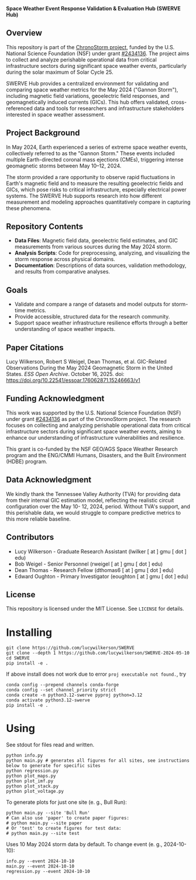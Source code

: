 **Space Weather Event Response Validation & Evaluation Hub (SWERVE Hub)** 

## Overview
This repository is part of the [ChronoStorm project](https://chronostorm.vercel.app), funded by the U.S. National Science Foundation (NSF) under grant [#2434136](https://www.nsf.gov/awardsearch/showAward?AWD_ID=2434136). The project aims to collect and analyze perishable operational data from critical infrastructure sectors during significant space weather events, particularly during the solar maximum of Solar Cycle 25.

SWERVE Hub provides a centralized environment for validating and comparing space weather metrics for the May 2024 ("Gannon Storm"), including magnetic field variations, geoelectric field responses, and geomagnetically induced currents (GICs). This hub offers validated, cross-referenced data and tools for researchers and infrastructure stakeholders interested in space weather assessment.

## Project Background
In May 2024, Earth experienced a series of extreme space weather events, collectively referred to as the "Gannon Storm." These events included multiple Earth-directed coronal mass ejections (CMEs), triggering intense geomagnetic storms between May 10–12, 2024. 

The storm provided a rare opportunity to observe rapid fluctuations in Earth's magnetic field and to measure the resulting geoelectric fields and GICs, which pose risks to critical infrastructure, especially electrical power systems. The SWERVE Hub supports research into how different measurement and modeling approaches quantitatively compare in capturing these phenomena.

## Repository Contents
- **Data Files**: Magnetic field data, geoelectric field estimates, and GIC measurements from various sources during the May 2024 storm.
- **Analysis Scripts**: Code for preprocessing, analyzing, and visualizing the storm response across physical domains.
- **Documentation**: Descriptions of data sources, validation methodology, and results from comparative analyses.

## Goals
- Validate and compare a range of datasets and model outputs for storm-time metrics.
- Provide accessible, structured data for the research community.
- Support space weather infrastructure resilience efforts through a better understanding of space weather impacts.

## Paper Citations
Lucy Wilkerson, Robert S Weigel, Dean Thomas, et al. GIC-Related Observations During the May 2024 Geomagnetic Storm in the United States. _ESS Open Archive_. October 16, 2025. doi: https://doi.org/10.22541/essoar.176062871.15246663/v1

## Funding Acknowledgment
This work was supported by the U.S. National Science Foundation (NSF) under grant [#2434136](https://www.nsf.gov/awardsearch/showAward?AWD_ID=2434136) as part of the ChronoStorm project. The research focuses on collecting and analyzing perishable operational data from critical infrastructure sectors during significant space weather events, aiming to enhance our understanding of infrastructure vulnerabilities and resilience. 

This grant is co-funded by the NSF GEO/AGS Space Weather Research program and the ENG/CMMI Humans, Disasters, and the Built Environment (HDBE) program.

## Data Acknowledgment
We kindly thank the Tennessee Valley Authority (TVA) for providing data from their internal GIC estimation model, reflecting the realistic circuit configuration over the May 10- 12, 2024, period. Without TVA's support, and this perishable data, we would struggle to compare predictive metrics to this more reliable baseline. 

## Contributors 
- Lucy Wilkerson - Graduate Research Assistant (lwilker [ at ] gmu [ dot ] edu) 
- Bob Weigel - Senior Personnel (rweigel [ at ] gmu [ dot ] edu)
- Dean Thomas - Research Fellow (dthomas6 [ at ] gmu [ dot ] edu) 
- Edward Oughton - Primary Investigator (eoughton [ at ] gmu [ dot ] edu)

## License
This repository is licensed under the MIT License. See `LICENSE` for details.

# Installing

```
git clone https://github.com/lucywilkerson/SWERVE
git clone --depth 1 https://github.com/lucywilkerson/SWERVE-2024-05-10
cd SWERVE
pip install -e .
```

If above install does not work due to error `proj executable not found.`, try

```
conda config --prepend channels conda-forge
conda config --set channel_priority strict
conda create -n python3.12-swerve pyproj python=3.12
conda activate python3.12-swerve
pip install -e .
```

# Using

See stdout for files read and written.

```
python info.py
python main.py # generates all figures for all sites, see instructions below to generate for specific sites
python regression.py
python plot_maps.py
python plot_imf.py
python plot_stack.py
python plot_voltage.py
```

To generate plots for just one site (e. g., Bull Run):
```
python main.py --site 'Bull Run'
# Can also use 'paper' to create paper figures:
# python main.py --site paper
# Or 'test' to create figures for test data:
# python main.py --site test
```

Uses 10 May 2024 storm data by default. To change event (e. g., 2024-10-10):
```
info.py --event 2024-10-10
main.py --event 2024-10-10
regression.py --event 2024-10-10
```
